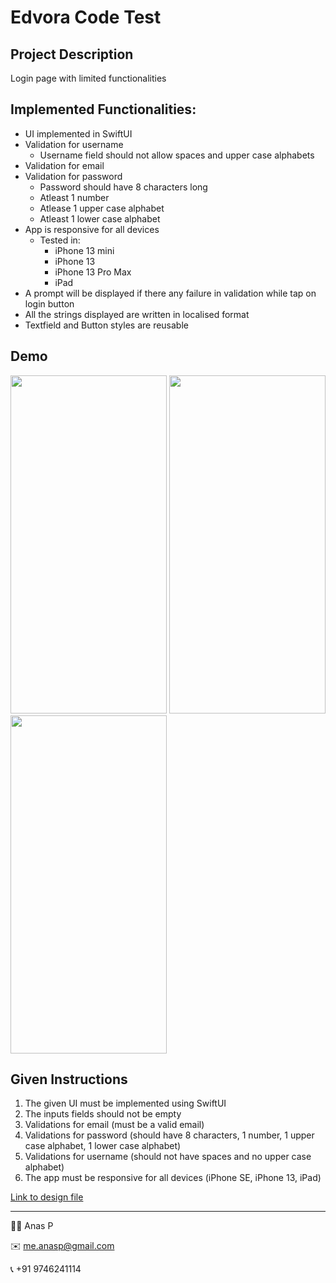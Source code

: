 # Edvora Code Test

## Project Description
Login page with limited functionalities

## Implemented Functionalities:
- UI implemented in SwiftUI
- Validation for username
    - Username field should not allow spaces and upper case alphabets 
- Validation for email
- Validation for password
    - Password should have 8 characters long
    - Atleast 1 number
    - Atlease 1 upper case alphabet
    - Atleast 1 lower case alphabet
- App is responsive for all devices
    - Tested in:
        - iPhone 13 mini
        - iPhone 13
        - iPhone 13 Pro Max
        - iPad
- A prompt will be displayed if there any failure in validation while tap on login button
- All the strings displayed are written in localised format
- Textfield and Button styles are reusable

## Demo
<img src="https://github.com/anas-p/Edvora-Code-Test/blob/main/Dark%20mode.PNG" width="250" height="541.03">    <img src="https://github.com/anas-p/Edvora-Code-Test/blob/main/Light%20Mode.PNG" width="250" height="541.03">    <img src="https://github.com/anas-p/Edvora-Code-Test/blob/main/RPReplay_Final1637408100.mov" width="250" height="541.03">

## Given Instructions
1. The given UI must be implemented using SwiftUI  
2. The inputs fields should not be empty  
3. Validations for email (must be a valid email)  
4. Validations for password (should have 8 characters, 1 number, 1 upper case alphabet, 1 lower case alphabet)  
5. Validations for username (should not have spaces and no upper case alphabet)  
6. The app must be responsive for all devices (iPhone SE, iPhone 13, iPad)  

[Link to design file](https://www.figma.com/file/XVizCKCO4heGFPFVEBOg4m/iOS-Assessment?node-id=0%3A1)


---
👨‍💻 Anas P

✉️ me.anasp@gmail.com

📞 +91 9746241114
